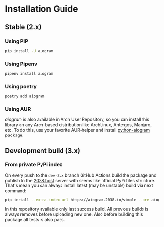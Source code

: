 # Installation Guide

## Stable (2.x)
### Using PIP
```bash
pip install -U aiogram
```

### Using Pipenv
```bash
pipenv install aiogram
```

### Using poetry
```bash
poetry add aiogram
```

### Using AUR
*aiogram* is also available in Arch User Repository, so you can install this library on any Arch-based distribution like ArchLinux, Antergos, Manjaro, etc. To do this, use your favorite AUR-helper and install [python-aiogram](https://aur.archlinux.org/packages/python-aiogram/) package.


## Development build (3.x)

### From private PyPi index
On every push to the `dev-3.x` branch GitHub Actions build the package and publish to the [2038.host](https://aiogram.2038.io/simple) server with seems like official PyPi files structure. That's mean you can always install latest (may be unstable) build via next command: 
```bash
pip install --extra-index-url https://aiogram.2038.io/simple --pre aiogram
```
In this repository available only last success build. All previous builds is always removes before uploading new one. Also before building this package all tests is also pass.
